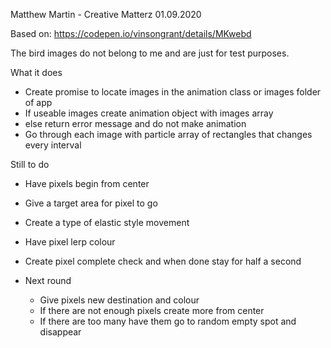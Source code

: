 Matthew Martin - Creative Matterz
01.09.2020

Based on:
https://codepen.io/vinsongrant/details/MKwebd

The bird images do not belong to me and are just for test purposes.

What it does
- Create promise to locate images in the animation class or images folder of app
- If useable images create animation object with images array
- else return error message and do not make animation
- Go through each image with particle array of rectangles that changes every interval

Still to do

- Have pixels begin from center
- Give a target area for pixel to go
- Create a type of elastic style movement
- Have pixel lerp colour
- Create pixel complete check and when done stay for half a second

- Next round
  - Give pixels new destination and colour
  - If there are not enough pixels create more from center
  - If there are too many have them go to random empty spot and disappear
